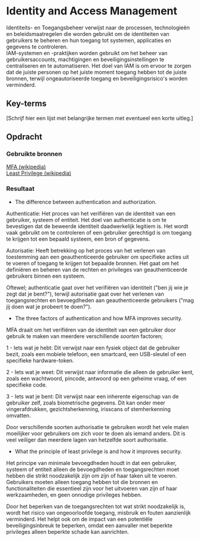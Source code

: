 # Identity and Access Management
Identiteits- en Toegangsbeheer verwijst naar de processen, technologieën en beleidsmaatregelen die worden gebruikt om de identiteiten van gebruikers te beheren en hun toegang tot systemen, applicaties en gegevens te controleren.  
IAM-systemen en -praktijken worden gebruikt om het beheer van gebruikersaccounts, machtigingen en beveiligingsinstellingen te centraliseren en te automatiseren. Het doel van IAM is om ervoor te zorgen dat de juiste personen op het juiste moment toegang hebben tot de juiste bronnen, terwijl ongeautoriseerde toegang en beveiligingsrisico's worden verminderd.

## Key-terms
[Schrijf hier een lijst met belangrijke termen met eventueel een korte uitleg.]

## Opdracht
### Gebruikte bronnen
[MFA (wikipedia)](https://en.wikipedia.org/wiki/Multi-factor_authentication)  
[Least Privilege (wikipedia)](https://en.wikipedia.org/wiki/Principle_of_least_privilege)  

### Resultaat
- The difference between authentication and authorization.  

Authenticatie: Het proces van het verifiëren van de identiteit van een gebruiker, systeem of entiteit. Het doel van authenticatie is om te bevestigen dat de beweerde identiteit daadwerkelijk legitiem is. Het wordt vaak gebruikt om te controleren of een gebruiker gerechtigd is om toegang te krijgen tot een bepaald systeem, een bron of gegevens.  

Autorisatie: Heeft betrekking op het proces van het verlenen van toestemming aan een geauthenticeerde gebruiker om specifieke acties uit te voeren of toegang te krijgen tot bepaalde bronnen. Het gaat om het definiëren en beheren van de rechten en privileges van geauthenticeerde gebruikers binnen een systeem.  

Oftewel; authenticatie gaat over het verifiëren van identiteit ("ben jij wie je zegt dat je bent?"), terwijl autorisatie gaat over het verlenen van toegangsrechten en bevoegdheden aan geauthenticeerde gebruikers ("mag jij doen wat je probeert te doen?").  

- The three factors of authentication and how MFA improves security.  

MFA draait om het verifiëren van de identiteit van een gebruiker door gebruik te maken van meerdere verschillende *soorten* factoren;  

1 - Iets wat je hebt: Dit verwijst naar een fysiek object dat de gebruiker bezit, zoals een mobiele telefoon, een smartcard, een USB-sleutel of een specifieke hardware-token.

2 - Iets wat je weet: Dit verwijst naar informatie die alleen de gebruiker kent, zoals een wachtwoord, pincode, antwoord op een geheime vraag, of een specifieke code.

3 - Iets wat je bent: Dit verwijst naar een inherente eigenschap van de gebruiker zelf, zoals biometrische gegevens. Dit kan onder meer vingerafdrukken, gezichtsherkenning, irisscans of stemherkenning omvatten.

Door verschillende soorten authorisatie te gebruiken wordt het vele malen moeilijker voor gebruikers om zich voor te doen als iemand anders. Dit is veel veiliger dan meerdere lagen van hetzelfde soort authorisatie. 

- What the principle of least privilege is and how it improves security.  

Het principe van minimale bevoegdheden houdt in dat een gebruiker, systeem of entiteit alleen de bevoegdheden en toegangsrechten moet hebben die strikt noodzakelijk zijn om zijn of haar taken uit te voeren. Gebruikers moeten alleen toegang hebben tot die bronnen en functionaliteiten die essentieel zijn voor het uitvoeren van zijn of haar werkzaamheden, en geen onnodige privileges hebben.

Door het beperken van de toegangsrechten tot wat strikt noodzakelijk is, wordt het risico van ongeoorloofde toegang, misbruik en fouten aanzienlijk verminderd. Het helpt ook om de impact van een potentiële beveiligingsinbreuk te beperken, omdat een aanvaller met beperkte privileges alleen beperkte schade kan aanrichten.